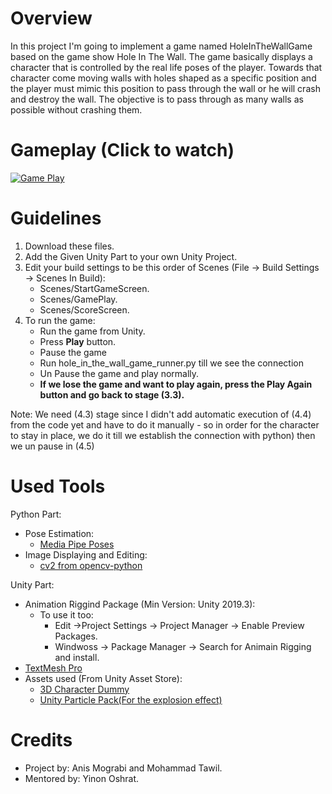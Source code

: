 # Overview
In this project I'm going to implement a game named HoleInTheWallGame based on the game show Hole In The Wall.
The game basically displays a character that is controlled by the real life poses of the player. 
Towards that character come moving walls with holes shaped as a specific position and the player must mimic this position to pass through the wall or he will crash and destroy the wall. 
The objective is to pass through as many walls as possible without crashing them.

# Gameplay (Click to watch)
[![Game Play](https://img.youtube.com/vi/a2zWyde3zBQ/0.jpg)](https://www.youtube.com/watch?v=a2zWyde3zBQ)

# Guidelines
1. Download these files.
2. Add the Given Unity Part to your own Unity Project.
3. Edit your build settings to be this order of Scenes (File -> Build Settings -> Scenes In Build):
    - Scenes/StartGameScreen.
    - Scenes/GamePlay.
    - Scenes/ScoreScreen.
4. To run the game:
    - Run the game from Unity.
    - Press **Play** button.
    - Pause the game 
    - Run hole_in_the_wall_game_runner.py till we see the connection
    - Un Pause the game and play normally.
    - **If we lose the game and want to play again, press the Play Again button and go back to stage (3.3).**
  
Note: We need (4.3) stage since I didn't add automatic execution of (4.4) from the code yet and have to do it manually - so in order for the character to stay in place, we do it till we establish the connection with python) then we un pause in (4.5)

# Used Tools
Python Part:
  * Pose Estimation:
    - [Media Pipe Poses](https://google.github.io/mediapipe/solutions/pose.html)
  * Image Displaying and Editing:
    - [cv2 from opencv-python](https://pypi.org/project/opencv-python/)

Unity Part:
  * Animation Riggind Package (Min Version: Unity 2019.3):
    - To use it too:
      * Edit ->Project Settings -> Project Manager -> Enable Preview Packages.
      * Windwoss -> Package Manager -> Search for Animain Rigging and install.
  * [TextMesh Pro](https://docs.unity3d.com/Manual/com.unity.textmeshpro.html)
  * Assets used (From Unity Asset Store):
    - [3D Character Dummy](https://assetstore.unity.com/packages/3d/characters/humanoids/humans/3d-character-dummy-178395)
    - [Unity Particle Pack(For the explosion effect)](https://assetstore.unity.com/packages/essentials/tutorial-projects/unity-particle-pack-127325)
    
# Credits
* Project by: Anis Mograbi and Mohammad Tawil.
* Mentored by: Yinon Oshrat.
